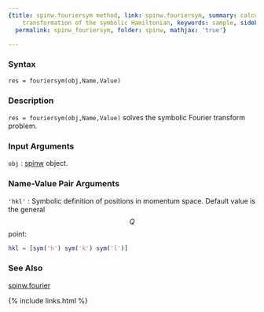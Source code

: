 ```yaml
---
{title: spinw.fouriersym method, link: spinw.fouriersym, summary: calculates the Fourier
    transformation of the symbolic Hamiltonian, keywords: sample, sidebar: sw_sidebar,
  permalink: spinw_fouriersym, folder: spinw, mathjax: 'true'}

---
```

  
### Syntax
  
`res = fouriersym(obj,Name,Value)`
  
### Description
  
`res = fouriersym(obj,Name,Value)` solves the symbolic Fourier transform
problem.
  
### Input Arguments
  
`obj`
: [spinw](spinw) object.
  
### Name-Value Pair Arguments
  
`'hkl'`
: Symbolic definition of positions in momentum space. Default value is
  the general $$Q$$ point:
  ```matlab
  hkl = [sym('h') sym('k') sym('l')]
  ```
  
### See Also
  
[spinw.fourier](spinw_fourier)
 

{% include links.html %}

